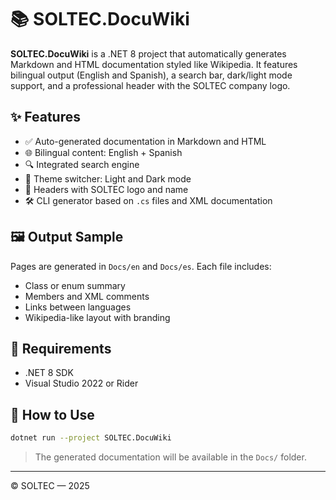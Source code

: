 # 📚 SOLTEC.DocuWiki

**SOLTEC.DocuWiki** is a .NET 8 project that automatically generates Markdown and HTML documentation styled like Wikipedia. It features bilingual output (English and Spanish), a search bar, dark/light mode support, and a professional header with the SOLTEC company logo.

## ✨ Features

- ✅ Auto-generated documentation in Markdown and HTML
- 🌐 Bilingual content: English + Spanish
- 🔍 Integrated search engine
- 🌙 Theme switcher: Light and Dark mode
- 📌 Headers with SOLTEC logo and name
- 🛠️ CLI generator based on `.cs` files and XML documentation

## 🖼 Output Sample

Pages are generated in `Docs/en` and `Docs/es`. Each file includes:
- Class or enum summary
- Members and XML comments
- Links between languages
- Wikipedia-like layout with branding

## 🔧 Requirements

- .NET 8 SDK
- Visual Studio 2022 or Rider

## 📂 How to Use

```bash
dotnet run --project SOLTEC.DocuWiki
```

> The generated documentation will be available in the `Docs/` folder.

---
© SOLTEC — 2025
